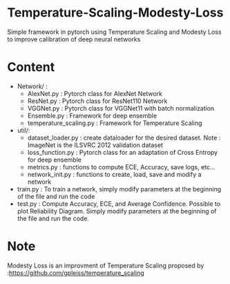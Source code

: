 # Temperature-Scaling-Modesty-Loss
Simple framework in pytorch using Temperature Scaling and Modesty Loss to improve calibration of deep neural networks

# Content
- Network/ :
    - AlexNet.py : Pytorch class for AlexNet Network
    - ResNet.py : Pytorch class for ResNet110 Network
    - VGGNet.py : Pytorch class for VGGNet11 with batch normalization
    - Ensemble.py : Framework for deep ensemble
    - temperature_scaling.py : Framework for Temperature Scaling
- util/:
    - dataset_loader.py : create dataloader for the desired dataset. Note : ImageNet is the ILSVRC 2012 validation dataset
    - loss_function.py : Pytorch class for an adaptation of Cross Entropy for deep ensemble
    - metrics.py : functions to compute ECE, Accuracy, save logs, etc...
    - network_init.py : functions to create, load, save and modify a network
- train.py : To train a network, simply modify parameters at the beginning of the file and run the code
- test.py : Compute Accuracy, ECE, and Average Confidence. Possible to plot Reliability Diagram. Simply modify parameters at the beginning of the file and run the code.

# Note
Modesty Loss is an improvment of Temperature Scaling proposed by :https://github.com/gpleiss/temperature_scaling
